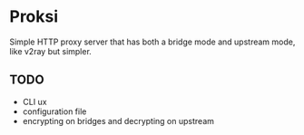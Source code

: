 # Proksi
Simple HTTP proxy server that has both a bridge mode and upstream mode, like v2ray but simpler.

## TODO

- CLI ux
- configuration file
- encrypting on bridges and decrypting on upstream